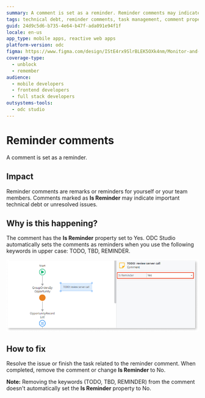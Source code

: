 ```yaml
---
summary: A comment is set as a reminder. Reminder comments may indicate important technical debt or unresolved issues.
tags: technical debt, reminder comments, task management, comment properties, issue tracking
guid: 24d9c5d6-b735-4e64-b47f-ada091e94f1f
locale: en-us
app_type: mobile apps, reactive web apps
platform-version: odc
figma: https://www.figma.com/design/IStE4rx9SlrBLEK5OXk4nm/Monitor-and-troubleshoot-apps?node-id=3611-10&t=stw8ZZ271Tgj8Y4g-1
coverage-type:
  - unblock
  - remember
audience:
  - mobile developers
  - frontend developers
  - full stack developers
outsystems-tools:
  - odc studio
---
```

# Reminder comments

A comment is set as a reminder. 

## Impact

Reminder comments are remarks or reminders for yourself or your team members. Comments marked as **Is Reminder** may indicate important technical debt or unresolved issues.

## Why is this happening?

The comment has the **Is Reminder** property set to Yes. ODC Studio automatically sets the comments as reminders when you use the following keywords in upper case: TODO, TBD, REMINDER.

![A comment inlcuding the keyord TODO, with the Is Reminder property set to Yes.](images/reminder-comment-odcs.png "A comment set as Is Reminder")

## How to fix

Resolve the issue or finish the task related to the reminder comment. When completed, remove the comment or change **Is Reminder** to No. 

**Note:** Removing the keywords (TODO, TBD, REMINDER) from the comment doesn't automatically set the **Is Reminder** property to No.

